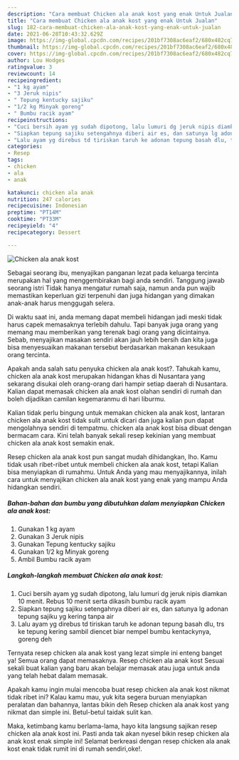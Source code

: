 ```yaml
---
description: "Cara membuat Chicken ala anak kost yang enak Untuk Jualan"
title: "Cara membuat Chicken ala anak kost yang enak Untuk Jualan"
slug: 182-cara-membuat-chicken-ala-anak-kost-yang-enak-untuk-jualan
date: 2021-06-28T10:43:32.629Z
image: https://img-global.cpcdn.com/recipes/201bf7308ac6eaf2/680x482cq70/chicken-ala-anak-kost-foto-resep-utama.jpg
thumbnail: https://img-global.cpcdn.com/recipes/201bf7308ac6eaf2/680x482cq70/chicken-ala-anak-kost-foto-resep-utama.jpg
cover: https://img-global.cpcdn.com/recipes/201bf7308ac6eaf2/680x482cq70/chicken-ala-anak-kost-foto-resep-utama.jpg
author: Lou Hodges
ratingvalue: 3
reviewcount: 14
recipeingredient:
- "1 kg ayam"
- "3 Jeruk nipis"
- " Tepung kentucky sajiku"
- "1/2 kg Minyak goreng"
- " Bumbu racik ayam"
recipeinstructions:
- "Cuci bersih ayam yg sudah dipotong, lalu lumuri dg jeruk nipis diamkan 10 menit. Rebus 10 menit serta dikasih bumbu racik ayam"
- "Siapkan tepung sajiku setengahnya diberi air es, dan satunya lg adonan tepung sajiku yg kering tanpa air"
- "Lalu ayam yg direbus td tiriskan taruh ke adonan tepung basah dlu, trs ke tepung kering sambil diencet biar nempel bumbu kentackynya, goreng deh"
categories:
- Resep
tags:
- chicken
- ala
- anak

katakunci: chicken ala anak 
nutrition: 247 calories
recipecuisine: Indonesian
preptime: "PT14M"
cooktime: "PT33M"
recipeyield: "4"
recipecategory: Dessert

---
```



![Chicken ala anak kost](https://img-global.cpcdn.com/recipes/201bf7308ac6eaf2/680x482cq70/chicken-ala-anak-kost-foto-resep-utama.jpg)

Sebagai seorang ibu, menyajikan panganan lezat pada keluarga tercinta merupakan hal yang menggembirakan bagi anda sendiri. Tanggung jawab seorang istri Tidak hanya mengatur rumah saja, namun anda pun wajib memastikan keperluan gizi terpenuhi dan juga hidangan yang dimakan anak-anak harus menggugah selera.

Di waktu  saat ini, anda memang dapat membeli hidangan jadi meski tidak harus capek memasaknya terlebih dahulu. Tapi banyak juga orang yang memang mau memberikan yang terenak bagi orang yang dicintainya. Sebab, menyajikan masakan sendiri akan jauh lebih bersih dan kita juga bisa menyesuaikan makanan tersebut berdasarkan makanan kesukaan orang tercinta. 



Apakah anda salah satu penyuka chicken ala anak kost?. Tahukah kamu, chicken ala anak kost merupakan hidangan khas di Nusantara yang sekarang disukai oleh orang-orang dari hampir setiap daerah di Nusantara. Kalian dapat memasak chicken ala anak kost olahan sendiri di rumah dan boleh dijadikan camilan kegemaranmu di hari liburmu.

Kalian tidak perlu bingung untuk memakan chicken ala anak kost, lantaran chicken ala anak kost tidak sulit untuk dicari dan juga kalian pun dapat mengolahnya sendiri di tempatmu. chicken ala anak kost bisa dibuat dengan bermacam cara. Kini telah banyak sekali resep kekinian yang membuat chicken ala anak kost semakin enak.

Resep chicken ala anak kost pun sangat mudah dihidangkan, lho. Kamu tidak usah ribet-ribet untuk membeli chicken ala anak kost, tetapi Kalian bisa menyiapkan di rumahmu. Untuk Anda yang mau menyajikannya, inilah cara untuk menyajikan chicken ala anak kost yang enak yang mampu Anda hidangkan sendiri.

<!--inarticleads1-->

##### Bahan-bahan dan bumbu yang dibutuhkan dalam menyiapkan Chicken ala anak kost:

1. Gunakan 1 kg ayam
1. Gunakan 3 Jeruk nipis
1. Gunakan  Tepung kentucky sajiku
1. Gunakan 1/2 kg Minyak goreng
1. Ambil  Bumbu racik ayam




<!--inarticleads2-->

##### Langkah-langkah membuat Chicken ala anak kost:

1. Cuci bersih ayam yg sudah dipotong, lalu lumuri dg jeruk nipis diamkan 10 menit. Rebus 10 menit serta dikasih bumbu racik ayam
1. Siapkan tepung sajiku setengahnya diberi air es, dan satunya lg adonan tepung sajiku yg kering tanpa air
1. Lalu ayam yg direbus td tiriskan taruh ke adonan tepung basah dlu, trs ke tepung kering sambil diencet biar nempel bumbu kentackynya, goreng deh




Ternyata resep chicken ala anak kost yang lezat simple ini enteng banget ya! Semua orang dapat memasaknya. Resep chicken ala anak kost Sesuai sekali buat kalian yang baru akan belajar memasak atau juga untuk anda yang telah hebat dalam memasak.

Apakah kamu ingin mulai mencoba buat resep chicken ala anak kost nikmat tidak ribet ini? Kalau kamu mau, yuk kita segera buruan menyiapkan peralatan dan bahannya, lantas bikin deh Resep chicken ala anak kost yang nikmat dan simple ini. Betul-betul taidak sulit kan. 

Maka, ketimbang kamu berlama-lama, hayo kita langsung sajikan resep chicken ala anak kost ini. Pasti anda tak akan nyesel bikin resep chicken ala anak kost enak simple ini! Selamat berkreasi dengan resep chicken ala anak kost enak tidak rumit ini di rumah sendiri,oke!.

